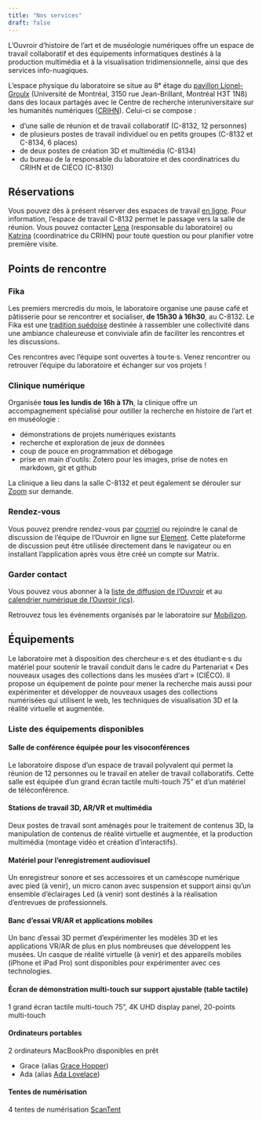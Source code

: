 ```yaml
---
title: "Nos services"
draft: false
---
```



L’Ouvroir d’histoire de l’art et de muséologie numériques offre un espace de travail collaboratif et des équipements informatiques destinés à la production multimédia et à la visualisation tridimensionnelle, ainsi que des services info-nuagiques.

L’espace physique du laboratoire se situe au 8ᵉ étage du [pavillon Lionel-Groulx](https://plancampus.umontreal.ca/montreal/?tx_udemplancampus_pi1[building]=362) (Université de Montréal, 3150 rue Jean-Brillant, Montréal H3T 1N8) dans des locaux partagés avec le Centre de recherche interuniversitaire sur les humanités numériques ([CRIHN](https://www.crihn.org)). Celui-ci se compose&nbsp;:

- d’une salle de réunion et de travail collaboratif (C-8132, 12 personnes)
- de plusieurs postes de travail individuel ou en petits groupes (C-8132 et C-8134, 6 places)
- de deux postes de création 3D et multimédia (C-8134)
- du bureau de la responsable du laboratoire et des coordinatrices du CRIHN et de CIÉCO (C-8130)

## Réservations

Vous pouvez dès à présent réserver des espaces de travail [en ligne](https://docs.google.com/spreadsheets/d/11EBiGa9AELoJt5j9KANnbXz3EGMhc8vrqQBaHLwTkfo/edit#gid=0). Pour information, l’espace de travail C-8132 permet le passage vers la salle de réunion. Vous pouvez contacter [Lena](mailto:ouvroir@umontreal.ca) (responsable du laboratoire) ou [Katrina](mailto:friends.of.foulab-subscribe@lists.riseup.net) (coordinatrice du CRIHN) pour toute question ou pour planifier votre première visite.



## Points de rencontre

### Fika

Les premiers mercredis du mois, le laboratoire organise une pause café et pâtisserie pour se rencontrer et socialiser, **de 15h30 à 16h30**, au C-8132. Le Fika est une [tradition suédoise](https://www.swedishfood.com/fika/) destinée à rassembler une collectivité dans une ambiance chaleureuse et conviviale afin de faciliter les rencontres et les discussions.

Ces rencontres avec l’équipe sont ouvertes à tou·te·s. Venez rencontrer ou retrouver l’équipe du laboratoire et échanger sur vos projets !

### Clinique numérique

Organisée **tous les lundis de 16h à 17h**, la clinique offre un accompagnement spécialisé pour outiller la recherche en histoire de l’art et en muséologie :

- démonstrations de projets numériques existants
- recherche et exploration de jeux de données
- coup de pouce en programmation et débogage
- prise en main d'outils: Zotero pour les images, prise de notes en markdown, git et github

La clinique a lieu dans la salle C-8132 et peut également se dérouler sur [Zoom](https://umontreal.zoom.us/j/82480661654?pwd=cUlzb09hZ3lkd2UvcmpPbTdmQkZBQT09) sur demande.

### Rendez-vous

Vous pouvez prendre rendez-vous par [courriel](mailto:ouvroir@umontreal.ca) ou rejoindre le canal de discussion de l’équipe de l’Ouvroir en ligne sur [Element](https://matrix.to/#/!AaxspHhzNUgFJpDKTr:matrix.org?via=matrix.org). Cette plateforme de discussion peut être utilisée directement dans le navigateur ou en installant l’application après vous être créé un compte sur Matrix.

### Garder contact

Vous pouvez vous abonner à la [liste de diffusion de l’Ouvroir](https://listes.umontreal.ca/wws/subscribe/ouvroir/) et au [calendrier numérique de l’Ouvroir (ics)](https://outlook.office365.com/owa/calendar/00612925e3e44352a2fecda3cc840ee0@umontreal.ca/c2e6e5f6a7264c3b99fb9f6ef3f69b617923860242817213963/calendar.ics).

Retrouvez tous les événements organisés par le laboratoire sur [Mobilizon](https://mobilizon.fr/@ouvroir_lab/events/).

## Équipements

Le laboratoire met à disposition des chercheur·e·s et des étudiant·e·s du matériel pour soutenir le travail conduit dans le cadre du Partenariat « Des nouveaux usages des collections dans les musées d’art » (CIÉCO). Il propose un équipement de pointe pour mener la recherche mais aussi pour expérimenter et développer de nouveaux usages des collections numérisées qui utilisent le web, les techniques de visualisation 3D et la réalité virtuelle et augmentée.

### Liste des équipements disponibles

#### Salle de conférence équipée pour les visoconférences

Le laboratoire dispose d’un espace de travail polyvalent qui permet la réunion de 12 personnes ou le travail en atelier de travail collaboratifs. Cette salle est équipée d’un grand écran tactile multi-touch 75” et d’un matériel de téléconférence.

#### Stations de travail 3D, AR/VR et multimédia

Deux postes de travail sont aménagés pour le traitement de contenus 3D, la manipulation de contenus de réalité virtuelle et augmentée, et la production multimédia (montage vidéo et création d’interactifs).

#### Matériel pour l’enregistrement audiovisuel

Un enregistreur sonore et ses accessoires et un caméscope numérique avec pied (à venir),
un micro canon avec suspension et support ainsi qu’un ensemble d’éclairages Led (à venir) sont destinés à la réalisation d’entrevues de professionnels.

#### Banc d’essai VR/AR et applications mobiles

Un banc d’essai 3D permet d’expérimenter les modèles 3D et les applications VR/AR de plus en plus nombreuses que développent les musées. Un casque de réalité virtuelle (à venir) et des appareils mobiles (iPhone et iPad Pro) sont disponibles pour expérimenter avec ces technologies.

#### Écran de démonstration multi-touch sur support ajustable (table tactile)

 1 grand écran tactile multi-touch 75”, 4K UHD display panel, 20-points multi-touch

#### Ordinateurs portables

2 ordinateurs MacBookPro disponibles en prêt

  - Grace (alias [Grace Hopper](https://fr.wikipedia.org/wiki/Grace_Hopper))
  - Ada (alias [Ada Lovelace](https://fr.wikipedia.org/wiki/Ada_Lovelace))

#### Tentes de numérisation

4 tentes de numérisation [ScanTent](https://readcoop.eu/scantent/)



<!-- #### Imprimante-->

<!--Connexion au réseau en attente de l'installation d'une prise ethernet-->

<!-- #### Logiciels-->

<!--Liste des logiciels installés sur les machines du lab (à venir)-->





